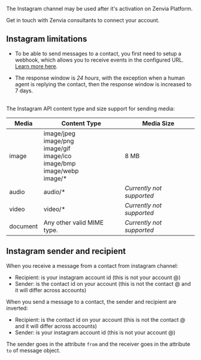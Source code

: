 The Instagram channel may be used after it's activation on Zenvia Platform.

Get in touch with Zenvia consultants to connect your account.


## Instagram limitations

* To be able to send messages to a contact, you first need to setup a webhook, which allows you to receive events in the configured URL. [Learn more here](#tag/Webhooks).

* The response window is *24 hours*, with the exception when a human agent is replying the contact, then the response window is increased to 7 days.

<br>
The Instagram API content type and size support for sending media:

| Media | Content Type | Media Size |
|---|---|---|
| image | image/jpeg<br>image/png<br>image/gif<br>image/ico<br>image/bmp<br>image/webp<br>image/* | 8 MB |
| audio | audio/* | *Currently not supported* |
| video | video/* | *Currently not supported* |
| document | Any other valid MIME type. | *Currently not supported* |


## Instagram sender and recipient

When you receive a message from a contact from instagram channel:

* Recipient: is your instagram account id (this is not your account @)
* Sender: is the contact id on your account (this is not the contact @ and it will differ across accounts)

When you send a message to a contact, the sender and recipient are inverted:

* Recipient: is the contact id on your account (this is not the contact @ and it will differ across accounts)
* Sender: is your instagram account id (this is not your account @)

The sender goes in the attribute `from` and the receiver goes in the attribute `to` of message object.
